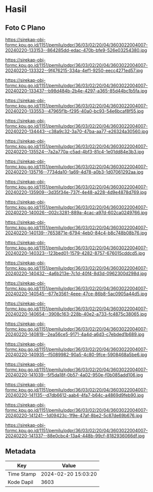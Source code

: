 # Hasil

## Foto C Plano

https://sirekap-obj-formc.kpu.go.id/1151/pemilu/pdpr/36/03/02/20/04/3603022004007-20240220-133153--864285dd-edac-470b-bfe9-526e03254380.jpg

https://sirekap-obj-formc.kpu.go.id/1151/pemilu/pdpr/36/03/02/20/04/3603022004007-20240220-133322--9f476215-334a-4ef1-9250-eecc4271ed57.jpg

https://sirekap-obj-formc.kpu.go.id/1151/pemilu/pdpr/36/03/02/20/04/3603022004007-20240220-133437--b98d484b-2b4e-4297-a365-85d44bc1b5fa.jpg

https://sirekap-obj-formc.kpu.go.id/1151/pemilu/pdpr/36/03/02/20/04/3603022004007-20240220-133553--47965f1b-f295-40a0-bc93-54e6bcaf8f55.jpg

https://sirekap-obj-formc.kpu.go.id/1151/pemilu/pdpr/36/03/02/20/04/3603022004007-20240220-134443--c38a9c32-3a70-47ba-aa77-e26324a30560.jpg

https://sirekap-obj-formc.kpu.go.id/1151/pemilu/pdpr/36/03/02/20/04/3603022004007-20240220-135524--7a2a770a-c5ad-4bf3-81c4-1e01dd84e3b3.jpg

https://sirekap-obj-formc.kpu.go.id/1151/pemilu/pdpr/36/03/02/20/04/3603022004007-20240220-135716--7734da10-1a69-4d78-a0b3-1d07061292aa.jpg

https://sirekap-obj-formc.kpu.go.id/1151/pemilu/pdpr/36/03/02/20/04/3603022004007-20240220-135909--3d35f34e-737f-4e48-a228-4d9e4878d769.jpg

https://sirekap-obj-formc.kpu.go.id/1151/pemilu/pdpr/36/03/02/20/04/3603022004007-20240220-140026--002c3281-889a-4cac-a97d-602ca0249766.jpg

https://sirekap-obj-formc.kpu.go.id/1151/pemilu/pdpr/36/03/02/20/04/3603022004007-20240220-140139--7653871e-6794-4eb0-84c4-b8c748b08b76.jpg

https://sirekap-obj-formc.kpu.go.id/1151/pemilu/pdpr/36/03/02/20/04/3603022004007-20240220-140323--123bed01-1579-4282-8757-676015cddcd5.jpg

https://sirekap-obj-formc.kpu.go.id/1151/pemilu/pdpr/36/03/02/20/04/3603022004007-20240220-140432--4a6b213e-7c1d-40f4-8d3d-0962300d298d.jpg

https://sirekap-obj-formc.kpu.go.id/1151/pemilu/pdpr/36/03/02/20/04/3603022004007-20240220-140545--677e3561-4eee-47ce-86b8-5ac0905a44d5.jpg

https://sirekap-obj-formc.kpu.go.id/1151/pemilu/pdpr/36/03/02/20/04/3603022004007-20240220-140654--3908c163-228b-40e2-a733-fc4875c38065.jpg

https://sirekap-obj-formc.kpu.go.id/1151/pemilu/pdpr/36/03/02/20/04/3603022004007-20240220-140819--2ea56ce5-9171-4a4d-a6d3-c7ebded1b689.jpg

https://sirekap-obj-formc.kpu.go.id/1151/pemilu/pdpr/36/03/02/20/04/3603022004007-20240220-140935--f5089982-90a5-4c80-9fce-5908468a5be6.jpg

https://sirekap-obj-formc.kpu.go.id/1151/pemilu/pdpr/36/03/02/20/04/3603022004007-20240220-141039--5f5da18f-0b57-4a02-950e-f0b085add106.jpg

https://sirekap-obj-formc.kpu.go.id/1151/pemilu/pdpr/36/03/02/20/04/3603022004007-20240220-141135--d7db6612-aab4-4fa7-b64c-a4869d9feb90.jpg

https://sirekap-obj-formc.kpu.go.id/1151/pemilu/pdpr/36/03/02/20/04/3603022004007-20240220-141241--1d09423c-1f9e-47af-8be2-5c87de69b676.jpg

https://sirekap-obj-formc.kpu.go.id/1151/pemilu/pdpr/36/03/02/20/04/3603022004007-20240220-141337--88e0cbc4-13a4-448b-99cf-8182936066df.jpg


## Metadata

| Key        | Value               |
| ---------- | ------------------- |
| Time Stamp | 2024-02-20 15:03:20 |
| Kode Dapil | 3603                |



